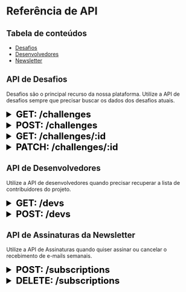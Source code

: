 # Referência de API

## Tabela de conteúdos

- [Desafios](#desafios)
- [Desenvolvedores](#desenvolvedores)
- [Newsletter](#newsletter)

## API de Desafios

Desafios são o principal recurso da nossa plataforma. Utilize a API de desafios sempre que precisar buscar os dados dos desafios atuais.

<!-- Listagem de desafios -->

<details>
<summary style="font-size:24px;color:black"><b>GET: /challenges</b></summary>

#### Função

Listar todos desafios; Filtrar desafios por categoria.

#### Requisição

**Parâmetros**
| Parâmetro | Descrição | Tipo de Parâmetro | Tipo de dado | Obrigatório |
|-----------|-----------|-------------------|--------------|------------|
| `type` | Categoria do desafio | `query` | `String` | Não |
| `level` | Nível de dificuldade | `query` | `String` | Não |
| `techs` | Tecnologias recomendadas | `query` | `[String]` | Não |

**URL de Requisição**

> https://devchallengeapi.herokuapp.com/challenges[?type=[challenge_type]&level=[difficulty_level]&techs=[recommended_technologies]]

Retorna um Array dos objetos de desafios.

#### Exemplo de resposta

```
[
  {
    "techs": [String],
    "images": [String],
    "_id": String,
    "type": String,
    "name": String,
    "description": String,
    "level": String,
    "background": String,
    "github_url": String,
    "brief": String,
    "dev_id": String,
    "createdAt": Date,
    "updatedAt": Date
  },
  {...},
  {...}
]
```

</details>

<!-- Criação de desafios -->

<details>
<summary style="font-size:24px;color:black"><b>POST: /challenges</b></summary>

> Content-Type: application/json

#### Função

Criar um novo desafio.

#### Requisição

**Parâmetros**
| Parâmetro | Descrição | Tipo de Parâmetro | Tipo de dado | Obrigatório |
|-----------|-----------|-------------------|--------------|------------|
| `type` | Categoria do desafio | `body` | `String` | Sim |
| `name` | Título do desafio | `body` | `String` | Sim |
| `description` | Descrição do desafio | `body` | `String` | Sim |
| `level` | Nível de dificuldade | `body` | `String` | Sim |
| `techs` | Tecnologias recomendadas | `body` | `[String]` | Sim |
| `background` | Capa do desafio | `body` | `String` | Sim |
| `images` | Pré-visualização do resultado | `body` | `[String]` | Sim |
| `github_url` | URL do template | `body` | `String` | Sim |
| `brief` | Sumário do desafio | `body` | `String` | Sim |
| `dev_id` | Submissor do desafio | `body` | `String` | Sim |

**URL de Requisição**

> https://devchallengeapi.herokuapp.com/challenges

Retorna o objeto do desafio criado.

#### Exemplo de resposta

```
{
  "techs": [String],
  "images": [String],
  "_id": String,
  "type": String,
  "name": String,
  "description": String,
  "level": String,
  "background": String,
  "github_url": String,
  "brief": String,
  "dev_id": String,
  "createdAt": Date,
  "updatedAt": Date
}
```

</details>

<details>
<summary style="font-size:24px;color:black"><b>GET: /challenges/:id</b></summary>

#### Função

Buscar desafio por ID.

#### Requisição

**Parâmetros**
| Parâmetro | Descrição | Tipo de Parâmetro | Tipo de dado | Obrigatório |
|-----------|-----------|-------------------|--------------|------------|
| `challenge_id` | UUID do desafio | `path` | `String` | Não |

**URL de Requisição**

> https://devchallengeapi.herokuapp.com/challenges/:challenge_id

Retorna os dados do desafio.

#### Exemplo de resposta

```
{
    "techs": [String],
    "images": [String],
    "_id": String,
    "type": String,
    "name": String,
    "description": String,
    "level": String,
    "background": String,
    "github_url": String,
    "brief": String,
    "dev_id": {
      "_id": String,
      "name": String,
      "position": String,
      "bio": String,
      "linkedin": String,
      "github": String,
      "avatar": String,
      "createdAt": Date,
      "updatedAt": Date
    },
    "createdAt": Date,
    "updatedAt": Date
  }
```

</details>

<details>
<summary style="font-size:24px;color:black"><b>PATCH: /challenges/:id</b></summary>

#### Função

Atualizar desafio por ID.

#### Requisição

**Parâmetros**
| Parâmetro | Descrição | Tipo de Parâmetro | Tipo de dado | Obrigatório |
|-----------|-----------|-------------------|--------------|------------|
| `challenge_id` | UUID do desafio | `path` | `String` | Sim |
| `type` | Categoria do desafio | `body` | `String` | Não |
| `name` | Título do desafio | `body` | `String` | Não |
| `description` | Descrição do desafio | `body` | `String` | Não |
| `level` | Nível de dificuldade | `body` | `String` | Não |
| `techs` | Tecnologias recomendadas | `body` | `[String]` | Não |
| `background` | Capa do desafio | `body` | `String` | Não |
| `images` | Pré-visualização do resultado | `body` | `[String]` | Não |
| `github_url` | URL do template | `body` | `String` | Não |
| `brief` | Sumário do desafio | `body` | `String` | Não |

**URL de Requisição**

> https://devchallengeapi.herokuapp.com/challenges/:challenge_id

Retorna os dados do desafio.

#### Exemplo de resposta

```
{
    "techs": [String],
    "images": [String],
    "_id": String,
    "type": String,
    "name": String,
    "description": String,
    "level": String,
    "background": String,
    "github_url": String,
    "brief": String,
    "dev_id": String,
    "createdAt": Date,
    "updatedAt": Date
  }
```

</details>

## API de Desenvolvedores

Utilize a API de desenvolvedores quando precisar recuperar a lista de contribuidores do projeto.

<details>
<summary style="font-size:24px;color:black"><b>GET: /devs</b></summary>

#### Função

Listar contribuidores e suas redes.

#### Requisição

**Parâmetros**
| Parâmetro | Descrição | Tipo de Parâmetro | Tipo de dado | Obrigatório |
|-----------|-----------|-------------------|--------------|------------|
| - | - | - | - | - |

**URL de Requisição**

> https://devchallengeapi.herokuapp.com/devs

Retorna uma array de objetos de contribuidores

#### Exemplo de resposta

```
[
  {
    "_id": String,
    "name": String,
    "position": String,
    "bio": String,
    "linkedin": String,
    "github": String,
    "avatar": String,
    "createdAt": Date,
    "updatedAt": Date,
  },
  {...},
  {...}
]

```

</details>

<details>
<summary style="font-size:24px;color:black"><b>POST: /devs</b></summary>

> Content-Type: application/json

#### Função

Criar um contribuidor.

#### Requisição

**Parâmetros**
| Parâmetro | Descrição | Tipo de Parâmetro | Tipo de dado | Obrigatório |
|-----------|-----------|-------------------|--------------|------------|
| `name` | Nome do contribuidor | `body` | `String` | Sim |
| `position` | Cargo do contribuidor | `body` | `String` | Sim |
| `bio` | Biografia do contribuidor | `body` | `String` | Sim |
| `linkedin` | URL do perfil do Linkedin do contribuidor | `body` | `String` | Sim |
| `github` | URL do perfil do Github do contribuidor | `body` | `String` | Sim |
| `avatar` | URL do avatar do Github do contribuidor | `body` | `String` | Sim |

**URL de Requisição**

> https://devchallengeapi.herokuapp.com/devs

Retorna objeto contribuidor criado.

#### Exemplo de resposta

```
{
  "_id": String,
  "name": String,
  "position": String,
  "bio": String,
  "linkedin": String,
  "github": String,
  "avatar": String,
  "createdAt": Date,
  "updatedAt": Date,
}
```

</details>

## API de Assinaturas da Newsletter

Utilize a API de Assinaturas quando quiser assinar ou cancelar o recebimento de e-mails semanais.

<details>
<summary style="font-size:24px;color:black"><b>POST: /subscriptions</b></summary>

#### Função

Assinar um e-mail na newsletter.

#### Requisição

**Parâmetros**
| Parâmetro | Descrição | Tipo de Parâmetro | Tipo de dado | Obrigatório |
|-----------|-----------|-------------------|--------------|------------|
| `email` | O e-mail a ser assinado | `body` | `String` | Sim |

**URL de Requisição**

> https://devchallengeapi.herokuapp.com/subscriptions

Retorna um objeto contendo o e-mail registrado.

#### Exemplo de resposta

```
{
  "email": "email@devchallenge.com.br"
}
```

</details>

<details>
<summary style="font-size:24px;color:black"><b>DELETE: /subscriptions</b></summary>

#### Função

Cancelar a assinatura de um e-mail na newsletter.

#### Requisição

**Parâmetros**
| Parâmetro | Descrição | Tipo de Parâmetro | Tipo de dado | Obrigatório |
|-----------|-----------|-------------------|--------------|------------|
| `email` | O e-mail para ser cancelado a assinatura | `body` | `String` | Sim |

**URL de Requisição**

> https://devchallengeapi.herokuapp.com/subscriptions

Esse endpoint não retorna nada.

</details>
